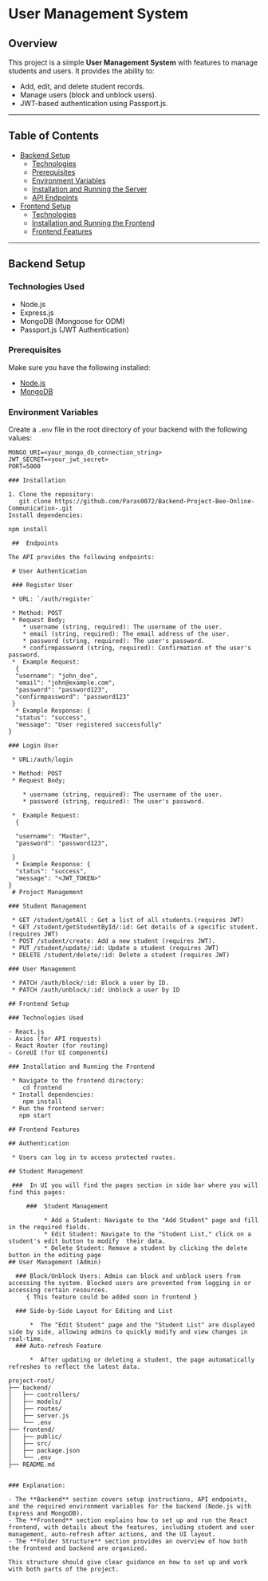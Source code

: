 # User Management System

## Overview

This project is a simple **User Management System** with features to manage students and users. It provides the ability to:
- Add, edit, and delete student records.
- Manage users (block and unblock users).
- JWT-based authentication using Passport.js.

---

## Table of Contents

- [Backend Setup](#backend-setup)
  - [Technologies](#technologies-used)
  - [Prerequisites](#prerequisites)
  - [Environment Variables](#environment-variables)
  - [Installation and Running the Server](#installation-and-running-the-server)
  - [API Endpoints](#api-endpoints)
- [Frontend Setup](#frontend-setup)
  - [Technologies](#technologies-used-frontend)
  - [Installation and Running the Frontend](#installation-and-running-the-frontend)
  - [Frontend Features](#frontend-features)

---

## Backend Setup

### Technologies Used

- Node.js
- Express.js
- MongoDB (Mongoose for ODM)
- Passport.js (JWT Authentication)

### Prerequisites

Make sure you have the following installed:
- [Node.js](https://nodejs.org/en/download/)
- [MongoDB](https://www.mongodb.com/try/download/community)

### Environment Variables

Create a `.env` file in the root directory of your backend with the following values:

```env
MONGO_URI=<your_mongo_db_connection_string>
JWT_SECRET=<your_jwt_secret>
PORT=5000

### Installation

1. Clone the repository:
   git clone https://github.com/Paras0072/Backend-Project-Bee-Online-Communication-.git
Install dependencies:

npm install

 ##  Endpoints

The API provides the following endpoints:

 # User Authentication

 ### Register User
 
 * URL: `/auth/register`
  
 * Method: POST
 * Request Body;
    * username (string, required): The username of the user.
    * email (string, required): The email address of the user.
    * password (string, required): The user's password.
    * confirmpassword (string, required): Confirmation of the user's password.
 *  Example Request:
  {
  "username": "john_doe",
  "email": "john@example.com",
  "password": "password123",
  "confirmpassword": "password123"
 }
  * Example Response: {
  "status": "success",
  "message": "User registered successfully"
}

### Login User
 
 * URL:/auth/login
  
 * Method: POST
 * Request Body;
  
    * username (string, required): The username of the user.
    * password (string, required): The user's password.
  
 *  Example Request:
  {
 
  "username": "Master",
  "password": "password123",
 
 }
  * Example Response: {
  "status": "success",
  "message": "<JWT_TOKEN>"
}
 # Project Management

### Student Management

 * GET /student/getAll : Get a list of all students.(requires JWT)
 * GET /student/getStudentById/:id: Get details of a specific student.(requires JWT)
 * POST /student/create: Add a new student (requires JWT).
 * PUT /student/update/:id: Update a student (requires JWT)
 * DELETE /student/delete/:id: Delete a student (requires JWT)

### User Management

 * PATCH /auth/block/:id: Block a user by ID.
 * PATCH /auth/unblock/:id: Unblock a user by ID

## Frontend Setup

### Technologies Used

- React.js
- Axios (for API requests)
- React Router (for routing)
- CoreUI (for UI components)

### Installation and Running the Frontend

 * Navigate to the frontend directory:
    cd frontend
 * Install dependencies:
    npm install
 * Run the frontend server: 
   npm start

## Frontend Features
 
## Authentication

 * Users can log in to access protected routes.

## Student Management

 ###  In UI you will find the pages section in side bar where you will find this pages:

     ###  Student Management

          * Add a Student: Navigate to the "Add Student" page and fill in the required fields.
          * Edit Student: Navigate to the "Student List," click on a student's edit button to modify  their data.
          * Delete Student: Remove a student by clicking the delete button in the editing page
## User Management (Admin)

  ### Block/Unblock Users: Admin can block and unblock users from accessing the system. Blocked users are prevented from logging in or accessing certain resources.
     { This feature could be added soon in frontend }

  ### Side-by-Side Layout for Editing and List

      *  The "Edit Student" page and the "Student List" are displayed side by side, allowing admins to quickly modify and view changes in real-time.
  ### Auto-refresh Feature

      *  After updating or deleting a student, the page automatically refreshes to reflect the latest data.

project-root/
├── backend/
│   ├── controllers/
│   ├── models/
│   ├── routes/
│   ├── server.js
│   └── .env
├── frontend/
│   ├── public/
│   ├── src/
│   ├── package.json
│   └── .env
├── README.md


### Explanation:

- The **Backend** section covers setup instructions, API endpoints, and the required environment variables for the backend (Node.js with Express and MongoDB).
- The **Frontend** section explains how to set up and run the React frontend, with details about the features, including student and user management, auto-refresh after actions, and the UI layout.
- The **Folder Structure** section provides an overview of how both the frontend and backend are organized. 

This structure should give clear guidance on how to set up and work with both parts of the project.





